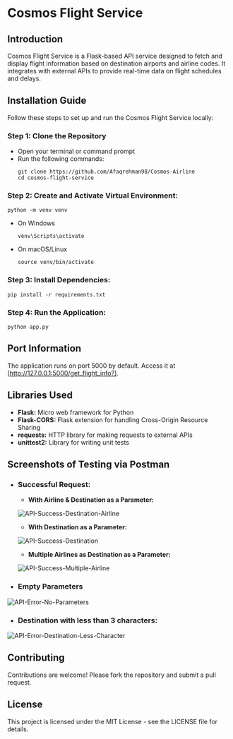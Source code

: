 # Cosmos Flight Service

## Introduction

Cosmos Flight Service is a Flask-based API service designed to fetch and display flight information based on destination airports and airline codes. It integrates with external APIs to provide real-time data on flight schedules and delays.

## Installation Guide

Follow these steps to set up and run the Cosmos Flight Service locally:

### Step 1: Clone the Repository

- Open your terminal or command prompt
- Run the following commands: 
   ```
   git clone https://github.com/Afaqrehman98/Cosmos-Airline
   cd cosmos-flight-service

### Step 2: Create and Activate Virtual Environment:
   ```
   python -m venv venv
   ```
- On Windows
   ```
   venv\Scripts\activate
   ```
- On macOS/Linux
    ```
    source venv/bin/activate
    ```

### Step 3: Install Dependencies:
   ```
   pip install -r requirements.txt
   ```


### Step 4: Run the Application:
   ```
   python app.py
   ```

## Port Information

The application runs on port 5000 by default. 
Access it at [http://127.0.0.1:5000/get_flight_info?].


## Libraries Used

- **Flask:** Micro web framework for Python
- **Flask-CORS:** Flask extension for handling Cross-Origin Resource Sharing
- **requests:** HTTP library for making requests to external APIs
- **unittest2:** Library for writing unit tests


## Screenshots of Testing via Postman

- ### Successful Request:
   - **With Airline & Destination as a Parameter:**
     
   ![API-Success-Destination-Airline](https://github.com/Afaqrehman98/Cosmos-Airline/assets/62624461/db20a4c4-9dc4-4eec-a762-bf5de24430b9)

   - **With Destination as a Parameter:**
     
   ![API-Success-Destination](https://github.com/Afaqrehman98/Cosmos-Airline/assets/62624461/ec931b65-a7bc-4a0d-acf1-df2849c386eb)

   - **Multiple Airlines as Destination as a Parameter:**
     
   ![API-Success-Multiple-Airline](https://github.com/Afaqrehman98/Cosmos-Airline/assets/62624461/fc2b2ed7-a2a0-47a2-b986-1c8a7bed9e4b)

- ### Empty Parameters
![API-Error-No-Parameters](https://github.com/Afaqrehman98/Cosmos-Airline/assets/62624461/7b64b43d-56d3-4330-b0f1-23384d6fee66)

- ### Destination with less than 3 characters:
![API-Error-Destination-Less-Character](https://github.com/Afaqrehman98/Cosmos-Airline/assets/62624461/4a13c255-da10-4acf-9b60-84f9b89533b0)

## Contributing

Contributions are welcome! Please fork the repository and submit a pull request.

## License

This project is licensed under the MIT License - see the LICENSE file for details.
    
